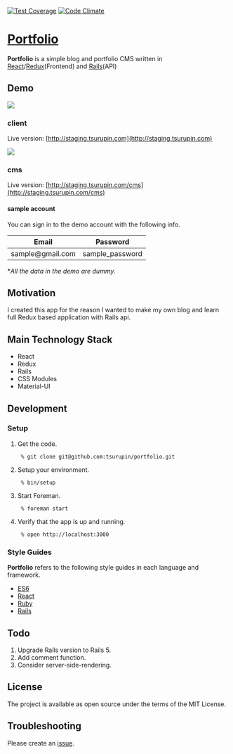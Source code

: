 [![Test Coverage](https://codeclimate.com/github/tsurupin/portfolio/badges/coverage.svg)](https://codeclimate.com/github/tsurupin/portfolio/coverage)
[![Code Climate](https://codeclimate.com/github/tsurupin/portfolio/badges/gpa.svg)](https://codeclimate.com/github/tsurupin/portfolio)

# [Portfolio](http://staging.tsurupin.com)



**Portfolio** is a simple blog and portfolio CMS written in [React](https://facebook.github.io/react/)/[Redux](http://redux.js.org/)(Frontend) and [Rails](http://rubyonrails.org/)(API)


Demo
-------
![](https://cloud.githubusercontent.com/assets/1782169/17211740/27c54d5a-5506-11e6-8bb3-fc89a71c718b.gif)
### client
Live version: [http://staging.tsurupin.com](http://staging.tsurupin.com)


![](https://cloud.githubusercontent.com/assets/1782169/17213387/2d61cda2-550f-11e6-95a7-42f0899546b1.gif)

### cms

Live version: [http://staging.tsurupin.com/cms](http://staging.tsurupin.com/cms)

#### sample account
You can sign in to the demo account with the following info.
<table>
  <thead>
    <tr>
      <th>Email</th>
      <th>Password</th>
    </tr>
  </thead>
  <tbody>
    <tr>
      <td>sample@gmail.com</td>
      <td>sample_password</td>
    </tr>
  </tbody>
</table>

**All the data in the demo are dummy.*

Motivation
-------
I created this app for the reason I wanted to make my own blog and learn full Redux based application with Rails api.

Main Technology Stack
-------
* React
* Redux
* Rails
* CSS Modules
* Material-UI


Development
--------

### Setup
1. Get the code.

        % git clone git@github.com:tsurupin/portfolio.git

2. Setup your environment.

        % bin/setup

3. Start Foreman.

        % foreman start

4. Verify that the app is up and running.

        % open http://localhost:3000

### Style Guides
**Portfolio** refers to the following style guides in each language and framework.

 - [ES6](https://github.com/airbnb/javascript)
 - [React](https://github.com/airbnb/javascript/tree/master/react)
 - [Ruby](https://github.com/airbnb/ruby)
 - [Rails](https://github.com/thoughtbot/guides/tree/master/style/rails)


Todo
-------
 1. Upgrade Rails version to Rails 5.
 2. Add comment function.
 3. Consider server-side-rendering.


License
-------
 The project is available as open source under the terms of the MIT License.


Troubleshooting
-------
 Please create an [issue](https://github.com/tsurupin/portfolio/issues).